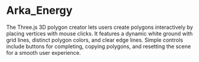 # Arka_Energy
The Three.js 3D polygon creator lets users create polygons interactively by placing vertices with mouse clicks. It features a dynamic white ground with grid lines, distinct polygon colors, and clear edge lines. Simple controls include buttons for completing, copying polygons, and resetting the scene for a smooth user experience.
